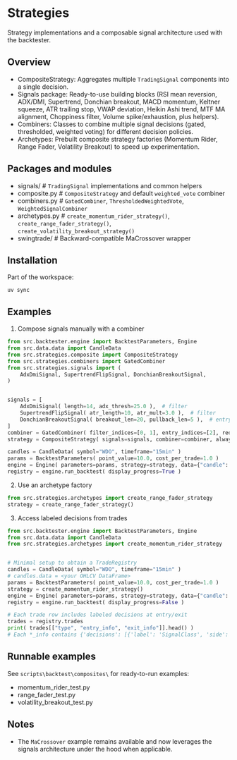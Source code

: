 # Strategies

Strategy implementations and a composable signal architecture used with the backtester.

## Overview

- CompositeStrategy: Aggregates multiple `TradingSignal` components into a single decision.
- Signals package: Ready-to-use building blocks (RSI mean reversion, ADX/DMI, Supertrend, Donchian breakout, MACD momentum, Keltner squeeze, ATR trailing stop, VWAP deviation, Heikin Ashi trend, MTF MA alignment, Choppiness filter, Volume spike/exhaustion, plus helpers).
- Combiners: Classes to combine multiple signal decisions (gated, thresholded, weighted voting) for different decision policies.
- Archetypes: Prebuilt composite strategy factories (Momentum Rider, Range Fader, Volatility Breakout) to speed up experimentation.

## Packages and modules

- signals/            # `TradingSignal` implementations and common helpers
- composite.py        # `CompositeStrategy` and default `weighted_vote` combiner
- combiners.py        # `GatedCombiner`, `ThresholdedWeightedVote`, `WeightedSignalCombiner`
- archetypes.py       # `create_momentum_rider_strategy()`, `create_range_fader_strategy()`, `create_volatility_breakout_strategy()`
- swingtrade/         # Backward-compatible MaCrossover wrapper

## Installation

Part of the workspace:

```
uv sync
```

## Examples

1) Compose signals manually with a combiner

```python
from src.backtester.engine import BacktestParameters, Engine
from src.data.data import CandleData
from src.strategies.composite import CompositeStrategy
from src.strategies.combiners import GatedCombiner
from src.strategies.signals import (
    AdxDmiSignal, SupertrendFlipSignal, DonchianBreakoutSignal,
)


signals = [
    AdxDmiSignal( length=14, adx_thresh=25.0 ),  # filter
    SupertrendFlipSignal( atr_length=10, atr_mult=3.0 ),  # filter
    DonchianBreakoutSignal( breakout_len=20, pullback_len=5 ),  # entry
]
combiner = GatedCombiner( filter_indices=[0, 1], entry_indices=[2], require_all_filters=False )
strategy = CompositeStrategy( signals=signals, combiner=combiner, always_active=True )

candles = CandleData( symbol="WDO", timeframe="15min" )
params = BacktestParameters( point_value=10.0, cost_per_trade=1.0 )
engine = Engine( parameters=params, strategy=strategy, data={"candle": candles} )
registry = engine.run_backtest( display_progress=True )
```

2) Use an archetype factory
```python
from src.strategies.archetypes import create_range_fader_strategy
strategy = create_range_fader_strategy()
```

3) Access labeled decisions from trades

```python
from src.backtester.engine import BacktestParameters, Engine
from src.data.data import CandleData
from src.strategies.archetypes import create_momentum_rider_strategy


# Minimal setup to obtain a TradeRegistry
candles = CandleData( symbol="WDO", timeframe="15min" )
# candles.data = <your OHLCV DataFrame>
params = BacktestParameters( point_value=10.0, cost_per_trade=1.0 )
strategy = create_momentum_rider_strategy()
engine = Engine( parameters=params, strategy=strategy, data={"candle": candles} )
registry = engine.run_backtest( display_progress=False )

# Each trade row includes labeled decisions at entry/exit
trades = registry.trades
print( trades[["type", "entry_info", "exit_info"]].head() )
# Each *_info contains {'decisions': [{'label': 'SignalClass', 'side': 'long|short|None', 'strength': 0..1}, ...]}
```

## Runnable examples

See `scripts\backtest\composites\` for ready-to-run examples:
- momentum_rider_test.py
- range_fader_test.py
- volatility_breakout_test.py

## Notes

- The `MaCrossover` example remains available and now leverages the signals architecture under the hood when applicable.
